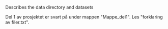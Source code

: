 Describes the data directory and datasets

Del 1 av prosjektet er svart på under mappen "Mappe_del1". Les "forklaring av filer.txt".